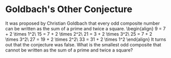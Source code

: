 # Goldbach's Other Conjecture

It was proposed by Christian Goldbach that every odd composite number can be written as the sum of a prime and twice a square.
\begin{align}
9 = 7 + 2 \times 1^2\\
15 = 7 + 2 \times 2^2\\
21 = 3 + 2 \times 3^2\\
25 = 7 + 2 \times 3^2\\
27 = 19 + 2 \times 2^2\\
33 = 31 + 2 \times 1^2
\end{align}
It turns out that the conjecture was false.
What is the smallest odd composite that cannot be written as the sum of a prime and twice a square?